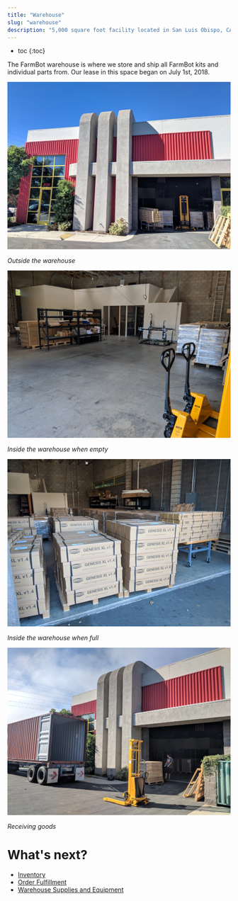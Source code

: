 ```yaml
---
title: "Warehouse"
slug: "warehouse"
description: "5,000 square foot facility located in San Luis Obispo, CA"
---
```


* toc
{:toc}

The FarmBot warehouse is where we store and ship all FarmBot kits and individual parts from. Our lease in this space began on July 1st, 2018.

![warehouse](_images/warehouse.jpg)

_Outside the warehouse_



![inside the warehouse when empty](_images/inside_the_warehouse_when_empty.jpg)

_Inside the warehouse when empty_



![inside the warehouse when full](_images/inside_the_warehouse_when_full.jpg)

_Inside the warehouse when full_



![receiving goods](_images/receiving_goods.jpg)

_Receiving goods_





# What's next?

 * [Inventory](warehouse/inventory.md)
 * [Order Fulfillment](warehouse/order-fulfillment.md)
 * [Warehouse Supplies and Equipment](warehouse/warehouse-supplies-and-equipment.md)
